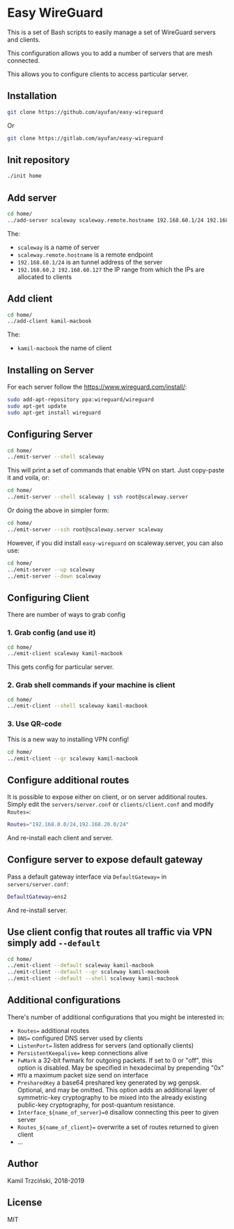 # Easy WireGuard

This is a set of Bash scripts to easily manage a set of WireGuard servers and clients.

This configuration allows you to add a number of servers that are mesh connected.

This allows you to configure clients to access particular server.

## Installation

```bash
git clone https://github.com/ayufan/easy-wireguard
```

Or

```bash
git clone https://gitlab.com/ayufan/easy-wireguard
```

## Init repository

```bash
./init home
```

## Add server

```bash
cd home/
../add-server scaleway scaleway.remote.hostname 192.168.60.1/24 192.168.60.2 192.168.60.127
```

The:

- `scaleway` is a name of server
- `scaleway.remote.hostname` is a remote endpoint
- `192.168.60.1/24` is an tunnel address of the server
- `192.168.60.2 192.168.60.127` the IP range from which the IPs are allocated to clients

## Add client

```bash
cd home/
../add-client kamil-macbook
```

The:

- `kamil-macbook` the name of client

## Installing on Server

For each server follow the https://www.wireguard.com/install/:

```bash
sudo add-apt-repository ppa:wireguard/wireguard
sudo apt-get update
sudo apt-get install wireguard
```

## Configuring Server

```bash
cd home/
../emit-server --shell scaleway
```

This will print a set of commands that enable VPN on start.
Just copy-paste it and voila, or:

```bash
cd home/
../emit-server --shell scaleway | ssh root@scaleway.server
```

Or doing the above in simpler form:

```bash
cd home/
../emit-server --ssh root@scaleway.server scaleway
```

However, if you did install `easy-wireguard` on scaleway.server, you can also use:

```bash
cd home/
../emit-server --up scaleway
../emit-server --down scaleway
```

## Configuring Client

There are number of ways to grab config

### 1. Grab config (and use it)

```bash
cd home/
../emit-client scaleway kamil-macbook
```

This gets config for particular server.

### 2. Grab shell commands if your machine is client

```bash
cd home/
../emit-client --shell scaleway kamil-macbook
```

### 3. Use QR-code

This is a new way to installing VPN config!

```bash
cd home/
../emit-client --qr scaleway kamil-macbook
```

## Configure additional routes

It is possible to expose either on client, or on server additional routes.
Simply edit the `servers/server.conf` or `clients/client.conf` and modify `Routes=`:

```bash
Routes="192.168.0.0/24,192.168.20.0/24"
```

And re-install each client and server.

## Configure server to expose default gateway

Pass a default gateway interface via `DefaultGateway=` in `servers/server.conf`:

```bash
DefaultGateway=ens2
```

And re-install server.

## Use client config that routes all traffic via VPN simply add `--default`

```bash
cd home/
../emit-client --default scaleway kamil-macbook
../emit-client --default --qr scaleway kamil-macbook
../emit-client --default --shell scaleway kamil-macbook
```

## Additional configurations

There's number of additional configurations that you might be interested in:

- `Routes=` additional routes
- `DNS=` configured DNS server used by clients
- `ListenPort=` listen address for servers (and optionally clients)
- `PersistentKeepalive=` keep connections alive
- `FwMark` a 32-bit fwmark for outgoing packets. If set to 0 or "off", this option is disabled. May be specified in hexadecimal by prepending "0x"
- `MTU` a maximum packet size send on interface
- `PresharedKey` a base64 preshared key generated by wg genpsk. Optional, and may be omitted. This option adds an additional layer of symmetric-key cryptography to be mixed into the already existing public-key cryptography, for post-quantum resistance.
- `Interface_${name_of_server}=0` disallow connecting this peer to given server
- `Routes_${name_of_client}=` overwrite a set of routes returned to given client
- ...

## Author

Kamil Trzciński, 2018-2019

## License

MIT
